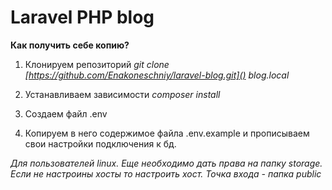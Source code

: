 # Laravel PHP blog
**Как получить себе копию?**

1. Клонируем репозиторий _git clone [https://github.com/Enakoneschniy/laravel-blog.git]() blog.local_

2. Устанавливаем зависимости _composer install_

3. Создаем файл .env

4. Копируем в него содержимое файла .env.example и прописываем свои настройки подключения к бд.
 
 _Для пользователей linux. Еще необходимо дать права на папку storage.
 Если не настроины хосты то настроить хост. Точка входа - папка public_
